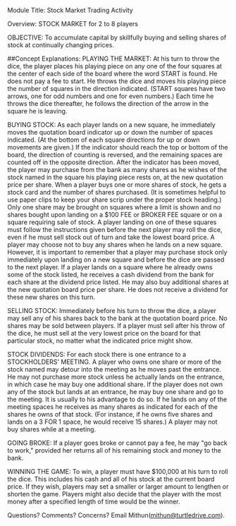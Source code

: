 Module Title: Stock Market Trading Activity

Overview: STOCK MARKET for 2 to 8 players

OBJECTIVE: To accumulate capital by skillfully buying and selling shares of stock at continually changing prices.

##Concept Explanations:
PLAYING THE MARKET: At his turn to throw the dice, the player places his playing piece on any one of the four squares at the center of each side of the board where the word START is found. He does not pay a fee to start. He throws the dice and moves his playing piece the number of squares in the direction indicated. (START squares have two arrows, one for odd numbers and one for even numbers.) Each time he throws the dice thereafter, he follows the direction of the arrow in the square he is leaving.

BUYING STOCK: As each player lands on a new square, he immediately moves the quotation board indicator up or down the number of spaces indicated. (At the bottom of each square directions for up or down movements are given.) If the indicator should reach the top or bottom of the board, the direction of counting is reversed, and the remaining spaces are counted off in the opposite direction. After the indicator has been moved, the player may purchase from the bank as many shares as he wishes of the stock named in the square his playing piece rests on, at the new quotation price per share. When a player buys one or more shares of stock, he gets a stock card and the number of shares purchased. (It is sometimes helpful to use paper clips to keep your share scrip under the proper stock heading.) Only one share may be brought on squares where a limit is shown and no shares bought upon landing on a $100 FEE or BROKER FEE square or on a square requiring sale of stock. A player landing on one of these squares must follow the instructions given before the next player may roll the dice, even if he must sell stock out of turn and take the lowest board price. A player may choose not to buy any shares when he lands on a new square. However, it is important to remember that a player may purchase stock only immediately upon landing on a new square and before the dice are passed to the next player. If a player lands on a square where he already owns some of the stock listed, he receives a cash dividend from the bank for each share at the dividend price listed. He may also buy additional shares at the new quotation board price per share. He does not receive a dividend for these new shares on this turn.

SELLING STOCK: Immediately before his turn to throw the dice, a player may sell any of his shares back to the bank at the quotation board price. No shares may be sold between players. If a player must sell after his throw of the dice, he must sell at the very lowest price on the board for that particular stock, no matter what the indicated price might show.

STOCK DIVIDENDS: For each stock there is one entrance to a STOCKHOLDERS' MEETING. A player who owns one share or more of the stock named may detour into the meeting as he moves past the entrance. He may not purchase more stock unless he actually lands on the entrance, in which case he may buy one additional share. If the player does not own any of the stock but lands at an entrance, he may buy one share and go to the meeting. It is usually to his advantage to do so. If he lands on any of the meeting spaces he receives as many shares as indicated for each of the shares he owns of that stock. (For instance, if he owns five shares and lands on a 3 FOR 1 space, he would receive 15 shares.) A player may not buy shares while at a meeting.

GOING BROKE: If a player goes broke or cannot pay a fee, he may "go back to       work," provided her returns all of his remaining stock and money to the bank.

WINNING THE GAME: To win, a player must have $100,000 at his turn to roll the dice. This includes his cash and all of his stock at the current board price. If they wish, players may set a smaller or larger amount to lengthen or shorten the game. Players might also decide that the player with the most money after a specified length of time would be the winner.

Questions? Comments? Concerns? Email Mithun(mithun@turtledrive.com).
